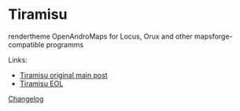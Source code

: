 # Tiramisu
 rendertheme OpenAndroMaps for Locus, Orux and other mapsforge-compatible programms

Links:

- [Tiramisu original main post](https://tartamillo.wordpress.com/tiramisu/)
- [Tiramisu EOL](https://tartamillo.wordpress.com/2022/01/03/tiramisu-eol/)

[Changelog](Tiramisu-changelog.txt)  
